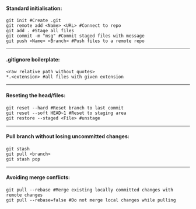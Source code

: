 #### Standard initialisation:
```shell
git init #Create .git 
git remote add <Name> <URL> #Connect to repo
git add . #Stage all files
git commit -m "msg" #Commit staged files with message
git push <Name> <Branch> #Push files to a remote repo
```

___________
#### .gitignore boilerplate:
```shell
<raw relative path without quotes>
*.<extension> #all files with given extension
```
___________
#### Reseting the head/files:
```shell
git reset --hard #Reset branch to last commit
git reset --soft HEAD~1 #Reset to staging area
git restore --staged <File> #unstage
```
___________
#### Pull branch without losing uncommitted changes:
```shell
git stash 
git pull <branch>
git stash pop
```
___________
#### Avoiding merge conflicts:
```shell
git pull --rebase #Merge existing locally committed changes with remote changes
git pull --rebase=false #Do not merge local changes while pulling
```